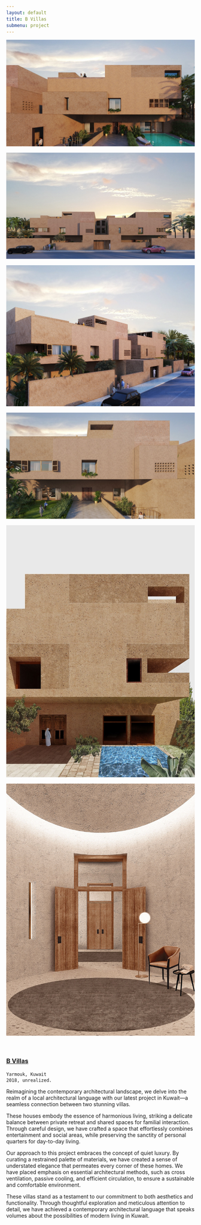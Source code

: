 ```yaml
---
layout: default
title: B Villas
submenu: project
---
```


![Fountain Square](/works/09_b-villas-yarmouk/01-min.jpg)

![Fountain Square](/works/09_b-villas-yarmouk/02-min.jpg)

![Fountain Square](/works/09_b-villas-yarmouk/03-min.jpg)

![Fountain Square](/works/09_b-villas-yarmouk/04-min.jpg)

![Fountain Square](/works/09_b-villas-yarmouk/05-min.jpg)

![Fountain Square](/works/09_b-villas-yarmouk/06-min.jpg)

<br id="scr-to-here" />

### [B Villas](#navigation-content)

	Yarmouk, Kuwait
	2018, unrealized.

Reimagining the contemporary architectural landscape, we delve into the realm of a local architectural language with our latest project in Kuwait—a seamless connection between two stunning villas.

These houses embody the essence of harmonious living, striking a delicate balance between private retreat and shared spaces for familial interaction. Through careful design, we have crafted a space that effortlessly combines entertainment and social areas, while preserving the sanctity of personal quarters for day-to-day living.

Our approach to this project embraces the concept of quiet luxury. By curating a restrained palette of materials, we have created a sense of understated elegance that permeates every corner of these homes. We have placed emphasis on essential architectural methods, such as cross ventilation, passive cooling, and efficient circulation, to ensure a sustainable and comfortable environment.

These villas stand as a testament to our commitment to both aesthetics and functionality. Through thoughtful exploration and meticulous attention to detail, we have achieved a contemporary architectural language that speaks volumes about the possibilities of modern living in Kuwait.

<!-- #Reguengo #Urbanplanning #urbandesign #Architecture #Hertiage #Preservation #archdaily #Arch #archdaily #Portugal  -->

